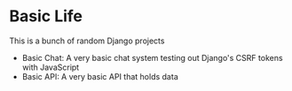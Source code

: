 # Basic Life
This is a bunch of random Django projects
* Basic Chat: A very basic chat system testing out Django's CSRF tokens with JavaScript
* Basic API: A very basic API that holds data
